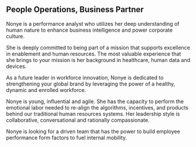 ## People Operations, Business Partner

Nonye is a performance analyst who utilizes her deep understanding of human nature to enhance business intelligence and power corporate culture.

She is deeply committed to being part of a mission that supports excellence in enablement and human resources. The most valuable experience that she brings to your mission is her background in healthcare, human data and devices.

As a future leader in workforce innovation, Nonye is dedicated to strengthening your global brand by leveraging the power of a healthy, dynamic and enrolled workforce.

Nonye is young, influential and agile. She has the capacity to perform the emotional labor needed to re-align the algorithms, incentives, and products behind our traditional human resources systems. Her leadership style is collaborative, conversational and rationally compassionate.

Nonye is looking for a driven team that has the power to build employee performance form factors to fuel internal mobility.

